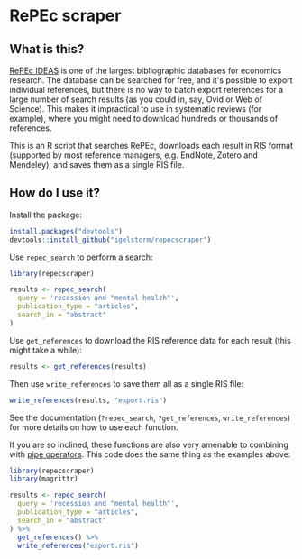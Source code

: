 # RePEc scraper

## What is this?

[RePEc IDEAS](https://ideas.repec.org/) is one of the largest bibliographic databases for economics research. The database can be searched for free, and it's possible to export individual references, but there is no way to batch export references for a large number of search results (as you could in, say, Ovid or Web of Science). This makes it impractical to use in systematic reviews (for example), where you might need to download hundreds or thousands of references.

This is an R script that searches RePEc, downloads each result in RIS format (supported by most reference managers, e.g. EndNote, Zotero and Mendeley), and saves them as a single RIS file.

## How do I use it?

Install the package:

```r
install.packages("devtools")
devtools::install_github("igelstorm/repecscraper")
```

Use `repec_search` to perform a search:

```r
library(repecscraper)

results <- repec_search(
  query = 'recession and "mental health"',
  publication_type = "articles",
  search_in = "abstract"
)
```

Use `get_references` to download the RIS reference data for each result (this might take a while):

```r
results <- get_references(results)
```

Then use `write_references` to save them all as a single RIS file:

```r
write_references(results, "export.ris")
```

See the documentation (`?repec_search`, `?get_references`, `write_references`) for more details on how to use each function.

If you are so inclined, these functions are also very amenable to combining with [pipe operators](https://magrittr.tidyverse.org/). This code does the same thing as the examples above:

```r
library(repecscraper)
library(magrittr)

results <- repec_search(
  query = 'recession and "mental health"',
  publication_type = "articles",
  search_in = "abstract"
) %>%
  get_references() %>%
  write_references("export.ris")
```
